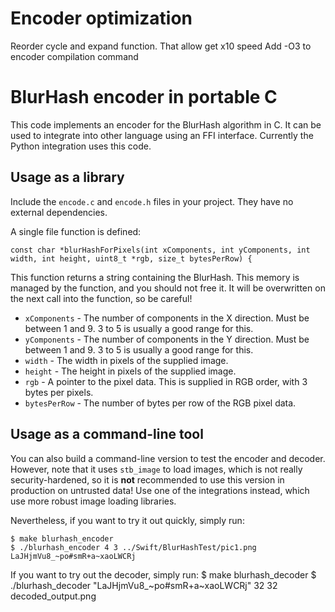 # Encoder optimization
Reorder cycle and expand function. That allow get x10 speed
Add -O3 to encoder compilation command


# BlurHash encoder in portable C

This code implements an encoder for the BlurHash algorithm in C. It can be used to integrate into other language
using an FFI interface. Currently the Python integration uses this code.

## Usage as a library

Include the `encode.c` and `encode.h` files in your project. They have no external dependencies.

A single file function is defined:

    const char *blurHashForPixels(int xComponents, int yComponents, int width, int height, uint8_t *rgb, size_t bytesPerRow) {

This function returns a string containing the BlurHash. This memory is managed by the function, and you should not free it.
It will be overwritten on the next call into the function, so be careful!

* `xComponents` - The number of components in the X direction. Must be between 1 and 9. 3 to 5 is usually a good range for this.
* `yComponents` - The number of components in the Y direction. Must be between 1 and 9. 3 to 5 is usually a good range for this.
* `width` - The width in pixels of the supplied image.
* `height` - The height in pixels of the supplied image.
* `rgb` - A pointer to the pixel data. This is supplied in RGB order, with 3 bytes per pixels.
* `bytesPerRow` - The number of bytes per row of the RGB pixel data.

## Usage as a command-line tool

You can also build a command-line version to test the encoder and decoder. However, note that it uses `stb_image` to load images,
which is not really security-hardened, so it is **not** recommended to use this version in production on untrusted data!
Use one of the integrations instead, which use more robust image loading libraries.

Nevertheless, if you want to try it out quickly, simply run:

	$ make blurhash_encoder
	$ ./blurhash_encoder 4 3 ../Swift/BlurHashTest/pic1.png
	LaJHjmVu8_~po#smR+a~xaoLWCRj

If you want to try out the decoder, simply run:
	$ make blurhash_decoder
	$ ./blurhash_decoder "LaJHjmVu8_~po#smR+a~xaoLWCRj" 32 32 decoded_output.png